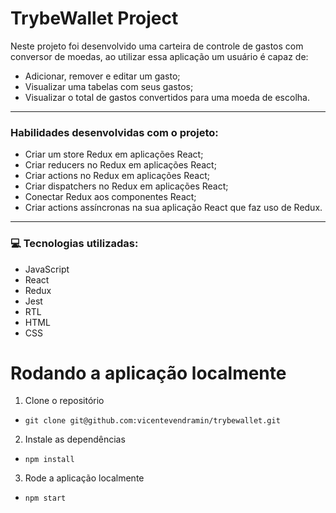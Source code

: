 # TrybeWallet Project

Neste projeto foi desenvolvido uma carteira de controle de gastos com conversor de moedas, ao utilizar essa aplicação um usuário é capaz de:

- Adicionar, remover e editar um gasto;
- Visualizar uma tabelas com seus gastos;
- Visualizar o total de gastos convertidos para uma moeda de escolha.

---

### Habilidades desenvolvidas com o projeto:

- Criar um store Redux em aplicações React;
- Criar reducers no Redux em aplicações React;
- Criar actions no Redux em aplicações React;
- Criar dispatchers no Redux em aplicações React;
- Conectar Redux aos componentes React;
- Criar actions assíncronas na sua aplicação React que faz uso de Redux.

---

### 💻 Tecnologias utilizadas:

- JavaScript
- React
- Redux
- Jest
- RTL
- HTML
- CSS

# Rodando a aplicação localmente

1. Clone o repositório
- `git clone git@github.com:vicentevendramin/trybewallet.git`

2. Instale as dependências
- `npm install`

3. Rode a aplicação localmente
- `npm start`
